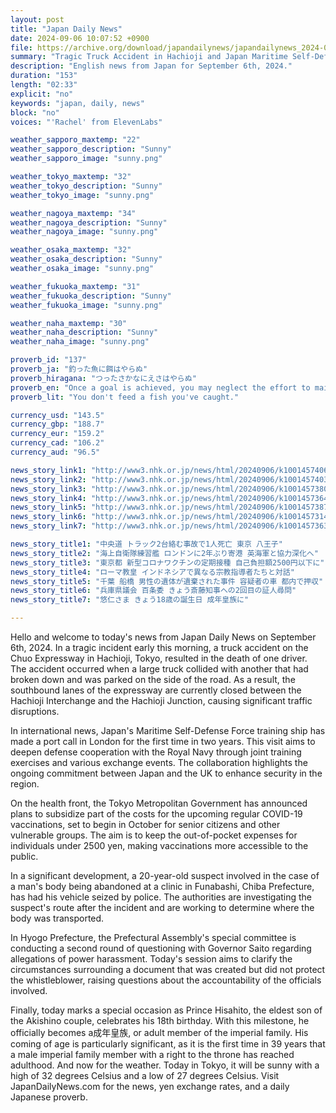 ```yaml
---
layout: post
title: "Japan Daily News"
date: 2024-09-06 10:07:52 +0900
file: https://archive.org/download/japandailynews/japandailynews_2024-09-06.mp3
summary: "Tragic Truck Accident in Hachioji and Japan Maritime Self-Defense Force Strengthens Ties with UK Navy, & more…"
description: "English news from Japan for September 6th, 2024."
duration: "153"
length: "02:33"
explicit: "no"
keywords: "japan, daily, news"
block: "no"
voices: "'Rachel' from ElevenLabs"

weather_sapporo_maxtemp: "22"
weather_sapporo_description: "Sunny"
weather_sapporo_image: "sunny.png"

weather_tokyo_maxtemp: "32"
weather_tokyo_description: "Sunny"
weather_tokyo_image: "sunny.png"

weather_nagoya_maxtemp: "34"
weather_nagoya_description: "Sunny"
weather_nagoya_image: "sunny.png"

weather_osaka_maxtemp: "32"
weather_osaka_description: "Sunny"
weather_osaka_image: "sunny.png"

weather_fukuoka_maxtemp: "31"
weather_fukuoka_description: "Sunny"
weather_fukuoka_image: "sunny.png"

weather_naha_maxtemp: "30"
weather_naha_description: "Sunny"
weather_naha_image: "sunny.png"

proverb_id: "137"
proverb_ja: "釣った魚に餌はやらぬ"
proverb_hiragana: "つったさかなにえさはやらぬ"
proverb_en: "Once a goal is achieved, you may neglect the effort to maintain it."
proverb_lit: "You don't feed a fish you've caught."

currency_usd: "143.5"
currency_gbp: "188.7"
currency_eur: "159.2"
currency_cad: "106.2"
currency_aud: "96.5"

news_story_link1: "http://www3.nhk.or.jp/news/html/20240906/k10014574061000.html"
news_story_link2: "http://www3.nhk.or.jp/news/html/20240906/k10014574031000.html"
news_story_link3: "http://www3.nhk.or.jp/news/html/20240906/k10014573801000.html"
news_story_link4: "http://www3.nhk.or.jp/news/html/20240906/k10014573641000.html"
news_story_link5: "http://www3.nhk.or.jp/news/html/20240906/k10014573871000.html"
news_story_link6: "http://www3.nhk.or.jp/news/html/20240906/k10014573141000.html"
news_story_link7: "http://www3.nhk.or.jp/news/html/20240906/k10014573631000.html"

news_story_title1: "中央道 トラック2台絡む事故で1人死亡 東京 八王子"
news_story_title2: "海上自衛隊練習艦 ロンドンに2年ぶり寄港 英海軍と協力深化へ"
news_story_title3: "東京都 新型コロナワクチンの定期接種 自己負担額2500円以下に"
news_story_title4: "ローマ教皇 インドネシアで異なる宗教指導者たちと対話"
news_story_title5: "千葉 船橋 男性の遺体が遺棄された事件 容疑者の車 都内で押収"
news_story_title6: "兵庫県議会 百条委 きょう斎藤知事への2回目の証人尋問"
news_story_title7: "悠仁さま きょう18歳の誕生日 成年皇族に"

---
```


Hello and welcome to today's news from Japan Daily News on September 6th, 2024. In a tragic incident early this morning, a truck accident on the Chuo Expressway in Hachioji, Tokyo, resulted in the death of one driver. The accident occurred when a large truck collided with another that had broken down and was parked on the side of the road. As a result, the southbound lanes of the expressway are currently closed between the Hachioji Interchange and the Hachioji Junction, causing significant traffic disruptions.

In international news, Japan's Maritime Self-Defense Force training ship has made a port call in London for the first time in two years. This visit aims to deepen defense cooperation with the Royal Navy through joint training exercises and various exchange events. The collaboration highlights the ongoing commitment between Japan and the UK to enhance security in the region.

On the health front, the Tokyo Metropolitan Government has announced plans to subsidize part of the costs for the upcoming regular COVID-19 vaccinations, set to begin in October for senior citizens and other vulnerable groups. The aim is to keep the out-of-pocket expenses for individuals under 2500 yen, making vaccinations more accessible to the public.

In a significant development, a 20-year-old suspect involved in the case of a man's body being abandoned at a clinic in Funabashi, Chiba Prefecture, has had his vehicle seized by police. The authorities are investigating the suspect's route after the incident and are working to determine where the body was transported.

In Hyogo Prefecture, the Prefectural Assembly's special committee is conducting a second round of questioning with Governor Saito regarding allegations of power harassment. Today's session aims to clarify the circumstances surrounding a document that was created but did not protect the whistleblower, raising questions about the accountability of the officials involved.

Finally, today marks a special occasion as Prince Hisahito, the eldest son of the Akishino couple, celebrates his 18th birthday. With this milestone, he officially becomes a成年皇族, or adult member of the imperial family. His coming of age is particularly significant, as it is the first time in 39 years that a male imperial family member with a right to the throne has reached adulthood. And now for the weather. Today in Tokyo, it will be sunny with a high of 32 degrees Celsius and a low of 27 degrees Celsius.  Visit JapanDailyNews.com for the news, yen exchange rates, and a daily Japanese proverb.
